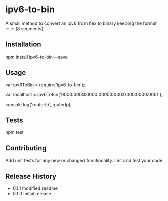 ipv6-to-bin
=========

A small method to convert an ipv6 from hex to binary keeping the format _:_:_:_:_:_:_:_ (8 segments)

## Installation

  npm install ipv6-to-bin --save

## Usage

  var ipv6ToBin = require('ipv6-to-bin');
  
  var localhost = ipv6ToBin('0000:0000:0000:0000:0000:0000:0000:0001');

  console.log('routerIp', routerIp);

## Tests

  npm test

## Contributing

Add unit tests for any new or changed functionality. Lint and test your code.

## Release History

* 0.1.1 modified readme
* 0.1.0 Initial release
